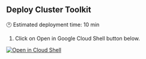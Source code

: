 ## Deploy Cluster Toolkit

:clock1: Estimated deployment time: 10 min

1. Click on Open in Google Cloud Shell button below.

<a href="https://ssh.cloud.google.com/cloudshell/editor?cloudshell_git_repo=https://github.com/GoogleCloudPlatform/cluster-toolkit&cloudshell_workspace=toolkit&cloudshell_tutorial=https://github.com/GoogleCloudPlatform/scientific-computing-examples/blob/parabricks/hcls/quickstart/tutorial.md" target="_new">
    <img alt="Open in Cloud Shell" src="https://gstatic.com/cloudssh/images/open-btn.svg">
</a>
